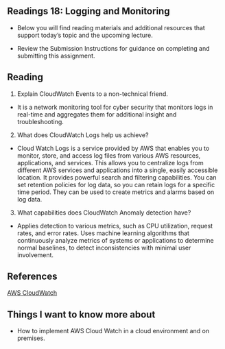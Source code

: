 ## Readings 18: Logging and Monitoring

- Below you will find reading materials and additional resources that support today’s topic and the upcoming lecture.

- Review the Submission Instructions for guidance on completing and submitting this assignment.

## Reading

1. Explain CloudWatch Events to a non-technical friend.

- It is a network monitoring tool for cyber security that monitors logs in real-time and aggregates them for additional insight and troubleshooting.

2. What does CloudWatch Logs help us achieve?

- Cloud Watch Logs is a service provided by AWS that enables you to monitor, store, and access log files from various AWS resources, applications, and services. This allows you to centralize logs from different AWS services and applications into a single, easily accessible location.  It provides powerful search and filtering capabilities. You can set retention policies for log data, so you can retain logs for a specific time period. They can be used to create metrics and alarms based on log data. 

3. What capabilities does CloudWatch Anomaly detection have?

- Applies detection to various metrics, such as CPU utilization, request rates, and error rates. Uses machine learning algorithms that continuously analyze metrics of systems or applications to determine normal baselines, to detect inconsistencies with minimal user involvement.

## References

[AWS CloudWatch](https://www.citrusconsulting.com/introduction-to-aws-cloudwatch/) 

## Things I want to know more about

- How to implement AWS Cloud Watch in a cloud environment and on premises.
